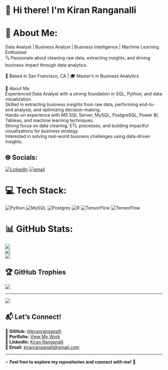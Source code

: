 # 👋 Hi there! I'm Kiran Ranganalli  
# 💫 About Me:
Data Analyst | Business Analyst | Business Intelligence | Machine Learning Enthusiast<br>🔍 Passionate about cleaning raw data, extracting insights, and driving business impact through data analytics.<br><br>📍 Based in San Francisco, CA | 🎓 Master’s in Business Analytics<br><br>🚀 About Me<br>Experienced Data Analyst with a strong foundation in SQL, Python, and data visualization.<br>Skilled in extracting business insights from raw data, performing end-to-end analysis, and optimizing decision-making.<br>Hands-on experience with MS SQL Server, MySQL, PostgreSQL, Power BI, Tableau, and machine learning techniques.<br>Strong focus on data cleaning, ETL processes, and building impactful visualizations for business strategy.<br>Interested in solving real-world business challenges using data-driven insights.<br>


## 🌐 Socials:
[![LinkedIn](https://img.shields.io/badge/LinkedIn-%230077B5.svg?logo=linkedin&logoColor=white)](https://linkedin.com/in/https://www.linkedin.com/in/kiranranganalli/) [![email](https://img.shields.io/badge/Email-D14836?logo=gmail&logoColor=white)](mailto:kiranranganalli@gmail.com) 

# 💻 Tech Stack:
![Python](https://img.shields.io/badge/python-3670A0?style=for-the-badge&logo=python&logoColor=ffdd54) ![MySQL](https://img.shields.io/badge/mysql-4479A1.svg?style=for-the-badge&logo=mysql&logoColor=white) ![Postgres](https://img.shields.io/badge/postgres-%23316192.svg?style=for-the-badge&logo=postgresql&logoColor=white) ![R](https://img.shields.io/badge/r-%23276DC3.svg?style=for-the-badge&logo=r&logoColor=white) ![TensorFlow](https://img.shields.io/badge/TensorFlow-%23FF6F00.svg?style=for-the-badge&logo=TensorFlow&logoColor=white) ![TensorFlow](https://img.shields.io/badge/TensorFlow-%23FF6F00.svg?style=for-the-badge&logo=TensorFlow&logoColor=white)
# 📊 GitHub Stats:
![](https://github-readme-stats.vercel.app/api?username=kiranranganalli&theme=dark&hide_border=false&include_all_commits=false&count_private=false)<br/>
![](https://github-readme-streak-stats.herokuapp.com/?user=kiranranganalli&theme=dark&hide_border=false)<br/>
![](https://github-readme-stats.vercel.app/api/top-langs/?username=kiranranganalli&theme=dark&hide_border=false&include_all_commits=false&count_private=false&layout=compact)

## 🏆 GitHub Trophies
![](https://github-profile-trophy.vercel.app/?username=kiranranganalli&theme=radical&no-frame=false&no-bg=true&margin-w=4)

---
[![](https://visitcount.itsvg.in/api?id=kiranranganalli&icon=0&color=0)](https://visitcount.itsvg.in)

<!-- Proudly created with GPRM ( https://gprm.itsvg.in ) -->

## 📬 Let’s Connect!  
📌 **GitHub:** [@kiranranganalli](https://github.com/kiranranganalli)  
💼 **Portfolio:** [View My Work](https://ranganallikiran199.wixsite.com/my-site-1)  
🔗 **LinkedIn:** [Kiran Ranganalli](https://www.linkedin.com/in/kiranranganalli/)  
📧 **Email:** [kiranranganalli@gmail.com](mailto:kiranranganalli@gmail.com)  

---

⭐ **Feel free to explore my repositories and connect with me!** 🚀  
